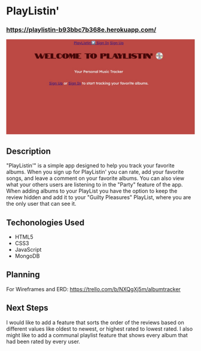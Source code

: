 # PlayListin'

### https://playlistin-b93bbc7b368e.herokuapp.com/

![playlistin website screenshot](./albumtrack.jpg)

## Description
"PlayListin'" is a simple app designed to help you track your favorite albums. When you sign up for PlayListin' you can rate, add your favorite songs, and leave a comment on your favorite albums. You can also view what your others users are listening to in the "Party" feature of the app. When adding albums to your PlayList you have the option to keep the review hidden and add it to your "Guilty Pleasures" PlayList, where you are the only user that can see it.


## Techonologies Used
- HTML5
- CSS3
- JavaScript
- MongoDB

## Planning
For Wireframes and ERD:
https://trello.com/b/NXQgXj5m/albumtracker

## Next Steps
I would like to add a feature that sorts the order of the reviews based on different values like oldest to newest, or highest rated to lowest rated. I also might like to add a communal playlist feature that shows every album that had been rated by every user. 


